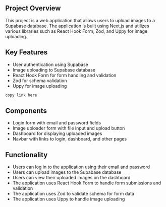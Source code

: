 ## Project Overview

This project is a web application that allows users to upload images to a Supabase database. The application is built using Next.js and utilizes various libraries such as React Hook Form, Zod, and Uppy for image uploading.

## Key Features

- User authentication using Supabase
- Image uploading to Supabase database
- React Hook Form for form handling and validation
- Zod for schema validation
- Uppy for image uploading

```bash
copy link here
```
## Components

- Login form with email and password fields
- Image uploader form with file input and upload button
- Dashboard for displaying uploaded images
- Navbar with links to login, dashboard, and other pages

## Functionality

- Users can log in to the application using their email and password
- Users can upload images to the Supabase database
- Users can view their uploaded images on the dashboard
- The application uses React Hook Form to handle form submissions and validation
- The application uses Zod to validate schema for form data
- The application uses Uppy to handle image uploading

